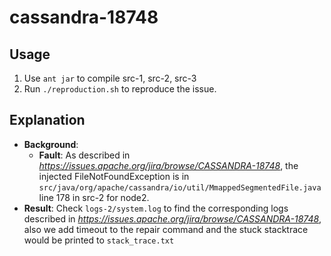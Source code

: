 # cassandra-18748
## Usage
1. Use `ant jar` to compile src-1, src-2, src-3
2. Run `./reproduction.sh` to reproduce the issue.

## Explanation
* **Background**:
  * **Fault**: As described in *https://issues.apache.org/jira/browse/CASSANDRA-18748*, the injected FileNotFoundException is in `src/java/org/apache/cassandra/io/util/MmappedSegmentedFile.java` line 178 in src-2 for node2.
* **Result**: Check `logs-2/system.log` to find the corresponding logs described in *https://issues.apache.org/jira/browse/CASSANDRA-18748*, also we add timeout to the repair command and the stuck stacktrace would be printed to `stack_trace.txt`
